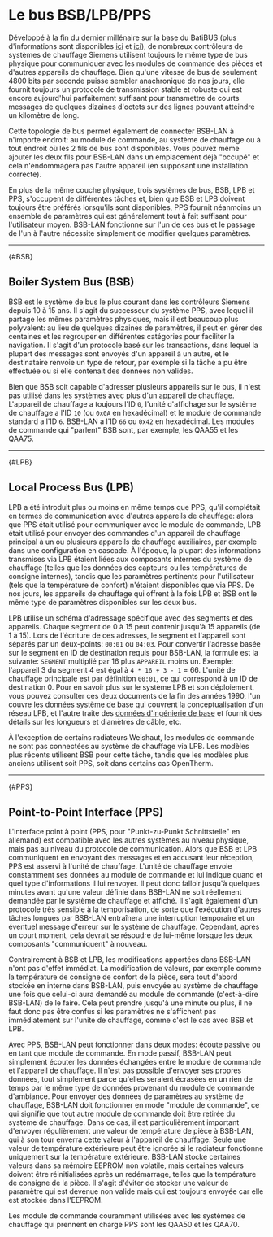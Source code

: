 # Le bus BSB/LPB/PPS

Développé à la fin du dernier millénaire sur la base du BatiBUS (plus d'informations sont disponibles [ici](https://2007.blog.dest-unreach.be/wp-content/uploads/2012/12/Interface-module-I-O-OPEN-ALBATROS-PTM59-20V1_19957_hq-en.pdf) et [ici](https://2007.blog.dest-unreach.be/wp-content/uploads/2012/12/BatiBus_v1.4.pdf)), de nombreux contrôleurs de systèmes de chauffage Siemens utilisent toujours le même type de bus physique pour communiquer avec les modules de commande des pièces et d'autres appareils de chauffage. Bien qu'une vitesse de bus de seulement 4800 bits par seconde puisse sembler anachronique de nos jours, elle fournit toujours un protocole de transmission stable et robuste qui est encore aujourd'hui parfaitement suffisant pour transmettre de courts messages de quelques dizaines d'octets sur des lignes pouvant atteindre un kilomètre de long.

Cette topologie de bus permet également de connecter BSB-LAN à n'importe endroit: au module de commande, au système de chauffage ou à tout endroit où les 2 fils de bus sont disponibles. Vous pouvez même ajouter les deux fils pour BSB-LAN dans un emplacement déjà "occupé" et cela n'endommagera pas l'autre appareil (en supposant une installation correcte).

En plus de la même couche physique, trois systèmes de bus, BSB, LPB et PPS, s'occupent de différentes tâches et, bien que BSB et LPB doivent toujours être préférés lorsqu'ils sont disponibles, PPS fournit néanmoins un ensemble de paramètres qui est généralement tout à fait suffisant pour l'utilisateur moyen.
BSB-LAN fonctionne sur l'un de ces bus et le passage de l'un à l'autre nécessite simplement de modifier quelques paramètres.

---

[](){#BSB}
## Boiler System Bus (BSB)

BSB est le système de bus le plus courant dans les contrôleurs Siemens depuis 10 à 15 ans. Il s'agit du successeur du système PPS, avec lequel il partage les mêmes paramètres physiques, mais il est beaucoup plus polyvalent: au lieu de quelques dizaines de paramètres, il peut en gérer des centaines et les regrouper en différentes catégories pour faciliter la navigation. Il s'agit d'un protocole basé sur les transactions, dans lequel la plupart des messages sont envoyés d'un appareil à un autre, et le destinataire renvoie un type de retour, par exemple si la tâche a pu être effectuée ou si elle contenait des données non valides.

Bien que BSB soit capable d'adresser plusieurs appareils sur le bus, il n'est pas utilisé dans les systèmes avec plus d'un appareil de chauffage. L'appareil de chauffage a toujours l'ID `0`, l'unité d'affichage sur le système de chauffage a l'ID `10` (ou `0x0A` en hexadécimal) et le module de commande standard a l'ID `6`. BSB-LAN a l'ID `66` ou `0x42` en hexadécimal.
Les modules de commande qui "parlent" BSB sont, par exemple, les QAA55 et les QAA75.

---

[](){#LPB}
## Local Process Bus (LPB)

LPB a été introduit plus ou moins en même temps que PPS, qu'il complétait en termes de communication avec d'autres appareils de chauffage: alors que PPS était utilisé pour communiquer avec le module de commande, LPB était utilisé pour envoyer des commandes d'un appareil de chauffage principal à un ou plusieurs appareils de chauffage auxiliaires, par exemple dans une configuration en cascade. À l'époque, la plupart des informations transmises via LPB étaient liées aux composants internes du système de chauffage (telles que les données des capteurs ou les températures de consigne internes), tandis que les paramètres pertinents pour l'utilisateur (tels que la température de confort) n'étaient disponibles que via PPS. De nos jours, les appareils de chauffage qui offrent à la fois LPB et BSB ont le même type de paramètres disponibles sur les deux bus.

LPB utilise un schéma d'adressage spécifique avec des segments et des appareils. Chaque segment de 0 à 15 peut contenir jusqu'à 15 appareils (de 1 à 15). Lors de l'écriture de ces adresses, le segment et l'appareil sont séparés par un deux-points: `00:01` ou `04:03`.
Pour convertir l'adresse basée sur le segment en ID de destination requis pour BSB-LAN, la formule est la suivante:
`SEGMENT` multiplié par 16 plus `APPAREIL` moins un.
Exemple: l'appareil 3 du segment 4 est égal à `4 * 16 + 3 - 1` = 66.
L'unité de chauffage principale est par définition `00:01`, ce qui correspond à un ID de destination 0.
Pour en savoir plus sur le système LPB et son déploiement, vous pouvez consulter ces deux documents de la fin des années 1990, l'un couvre les [données système de base](https://sid.siemens.com/v/u/20138) qui couvrent la conceptualisation d'un réseau LPB, et l'autre traite des [données d'ingénierie de base](https://sid.siemens.com/v/u/20140) et fournit des détails sur les longueurs et diamètres de câble, etc.

À l'exception de certains radiateurs Weishaut, les modules de commande ne sont pas connectées au système de chauffage via LPB. Les modèles plus récents utilisent BSB pour cette tâche, tandis que les modèles plus anciens utilisent soit PPS, soit dans certains cas OpenTherm.

---

[](){#PPS}
## Point-to-Point Interface (PPS)

L'interface point à point (PPS, pour "Punkt-zu-Punkt Schnittstelle" en allemand) est compatible avec les autres systèmes au niveau physique, mais pas au niveau du protocole de communication. Alors que BSB et LPB communiquent en envoyant des messages et en accusant leur réception, PPS est asservi à l'unité de chauffage. L'unité de chauffage envoie constamment ses données au module de commande et lui indique quand et quel type d'informations il lui renvoyer. Il peut donc falloir jusqu'à quelques minutes avant qu'une valeur définie dans BSB-LAN ne soit réellement demandée par le système de chauffage et affiché.
Il s'agit également d'un protocole très sensible à la temporisation, de sorte que l'exécution d'autres tâches longues par BSB-LAN entraînera une interruption temporaire et un éventuel message d'erreur sur le système de chauffage. Cependant, après un court moment, cela devrait se résoudre de lui-même lorsque les deux composants "communiquent" à nouveau.

Contrairement à BSB et LPB, les modifications apportées dans BSB-LAN n'ont pas d'effet immédiat. La modification de valeurs, par exemple comme la température de consigne de confort de la pièce, sera tout d'abord stockée en interne dans BSB-LAN, puis envoyée au système de chauffage une fois que celui-ci aura demandé au module de commande (c'est-à-dire BSB-LAN) de le faire. Cela peut prendre jusqu'à une minute ou plus, il ne faut donc pas être confus si les paramètres ne s'affichent pas immédiatement sur l'unite de chauffage, comme c'est le cas avec BSB et LPB.

Avec PPS, BSB-LAN peut fonctionner dans deux modes: écoute passive ou en tant que module de commande. En mode passif, BSB-LAN peut simplement écouter les données échangées entre le module de commande et l'appareil de chauffage. Il n'est pas possible d'envoyer ses propres données, tout simplement parce qu'elles seraient écrasées en un rien de temps par le même type de données provenant du module de commande d'ambiance.
Pour envoyer des données de paramètres au système de chauffage, BSB-LAN doit fonctionner en mode "module de commande", ce qui signifie que tout autre module de commande doit être retirée du système de chauffage. Dans ce cas, il est particulièrement important d'envoyer régulièrement une valeur de température de pièce à BSB-LAN, qui à son tour enverra cette valeur à l'appareil de chauffage. Seule une valeur de température extérieure peut être ignorée si le radiateur fonctionne uniquement sur la température extérieure.
BSB-LAN stocke certaines valeurs dans sa mémoire EEPROM non volatile, mais certaines valeurs doivent être réinitialisées après un redémarrage, telles que la température de consigne de la pièce. Il s'agit d'éviter de stocker une valeur de paramètre qui est devenue non valide mais qui est toujours envoyée car elle est stockée dans l'EEPROM.

Les module de commande couramment utilisées avec les systèmes de chauffage qui prennent en charge PPS sont les QAA50 et les QAA70.

